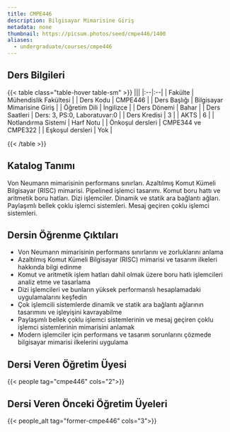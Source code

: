 ```yaml
---
title: CMPE446
description: Bilgisayar Mimarisine Giriş
metadata: none
thumbnail: https://picsum.photos/seed/cmpe446/1400
aliases:
  - undergraduate/courses/cmpe446
---
```



## Ders Bilgileri

<!-- prettier-ignore-start -->
{{< table class="table-hover table-sm" >}}
|||
|:--|:--|
| Fakülte | Mühendislik Fakültesi |
| Ders Kodu | CMPE446 |
| Ders Başlığı | Bilgisayar Mimarisine Giriş |
| Öğretim Dili | İngilizce |
| Ders Dönemi | Bahar |
| Ders Saatleri | Ders: 3, PS:0, Laboratuvar:0 |
| Ders Kredisi | 3 |
| AKTS | 6 |
| Notlandırma Sistemi | Harf Notu |
| Önkoşul dersleri | CMPE344 ve CMPE322  |
| Eşkoşul dersleri | Yok |

{{< /table >}}
<!-- prettier-ignore-end -->

## Katalog Tanımı

Von Neumann mimarisinin performans sınırları. Azaltılmış Komut Kümeli Bilgisayar (RISC) mimarisi. Pipelined işlemci tasarımı. Komut boru hattı ve aritmetik boru hatları. Dizi işlemciler. Dinamik ve statik ara bağlantı ağları. Paylaşımlı bellek çoklu işlemci sistemleri. Mesaj geçiren çoklu işlemci sistemleri.

## Dersin Öğrenme Çıktıları

- Von Neumann mimarisinin performans sınırlarını ve zorluklarını anlama
- Azaltılmış Komut Kümeli Bilgisayar (RISC) mimarisi ve tasarım ilkeleri hakkında bilgi edinme
- Komut ve aritmetik işlem hatları dahil olmak üzere boru hatlı işlemcileri analiz etme ve tasarlama
- Dizi işlemcileri ve bunların yüksek performanslı hesaplamadaki uygulamalarını keşfedin
- Çok işlemcili sistemlerde dinamik ve statik ara bağlantı ağlarının tasarımını ve işleyişini kavrayabilme
- Paylaşımlı bellek çoklu işlemci sistemlerinin ve mesaj geçiren çoklu işlemci sistemlerinin mimarisini anlamak
- Modern işlemciler için performans ve tasarım sorunlarını çözmede bilgisayar mimarisi ilkelerini uygulama

## Dersi Veren Öğretim Üyesi

{{< people tag="cmpe446" cols="2">}}

## Dersi Veren Önceki Öğretim Üyeleri

{{< people_alt tag="former-cmpe446" cols="3">}}